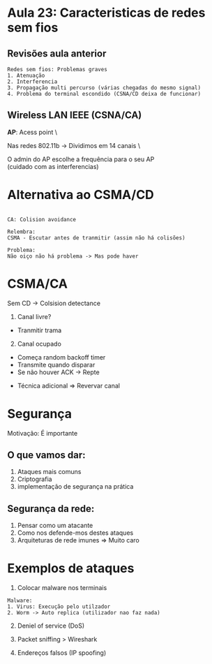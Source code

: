 # Aula 23: Caracteristicas de redes sem fios

## Revisões aula anterior

```
Redes sem fios: Problemas graves
1. Atenuação
2. Interferencia
3. Propagação multi percurso (várias chegadas do mesmo signal)
4. Problema do terminal escondido (CSNA/CD deixa de funcionar)
```

## Wireless LAN IEEE (CSNA/CA)
**AP**: Acess point \

Nas redes 802.11b -> Dividimos em 14 canais \

O admin do AP escolhe a frequência para o seu AP \
(cuidado com as interferencias)


# Alternativa ao CSMA/CD
```

CA: Colision avoidance

Relembra:
CSMA - Escutar antes de tranmitir (assim não há colisões)

Problema:
Não oiço não há problema -> Mas pode haver
```

# CSMA/CA

Sem CD -> Colsision detectance

1. Canal livre?
- Tranmitir trama

2. Canal ocupado
- Começa random backoff timer
- Transmite quando disparar
- Se não houver ACK -> Repte

+ Técnica adicional => Revervar canal

# Segurança
Motivação: É importante


## O que vamos dar:
1. Ataques mais comuns 
2. Criptografia
3. implementação de segurança na prática

## Segurança da rede:
1. Pensar como um atacante
2. Como nos defende-mos destes ataques
3. Arquiteturas de rede imunes => Muito caro

# Exemplos de ataques
1. Colocar malware nos terminais
```
Malware:
1. Virus: Execução pelo utilzador
2. Worm -> Auto replica (utilizador nao faz nada)
```
2. Deniel of service (DoS)

3. Packet sniffing > Wireshark

4. Endereços falsos (IP spoofing)



